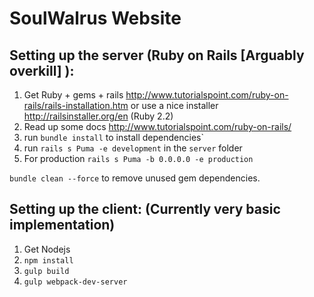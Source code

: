 SoulWalrus Website
===

Setting up the server (Ruby on Rails [Arguably overkill] ):
---

1. Get Ruby + gems + rails http://www.tutorialspoint.com/ruby-on-rails/rails-installation.htm
or use a nice installer http://railsinstaller.org/en (Ruby 2.2)
2. Read up some docs http://www.tutorialspoint.com/ruby-on-rails/
3. run `bundle install` to install dependencies`
4. run `rails s Puma -e development` in the `server` folder
5. For production `rails s Puma -b 0.0.0.0 -e production`

`bundle clean --force` to remove unused gem dependencies.

Setting up the client: (Currently very basic implementation)
---

1. Get Nodejs
2. `npm install`
3. `gulp build`
4. `gulp webpack-dev-server`
